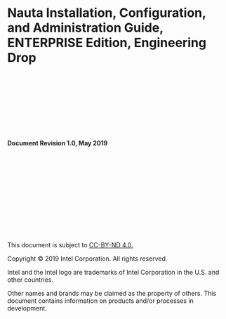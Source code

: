 # Nauta Installation, Configuration, and Administration Guide, ENTERPRISE Edition, Engineering Drop
<br>
<br>
<br>
<br>
<br>
<br>
<br>
<br>





**Document Revision 1.0, May 2019** 

<br>
<br>
<br>
<br>
<br>
<br>
<br>
<br>
<br>
<br>
<br>






This document is subject to [CC-BY-ND 4.0.](https://creativecommons.org/licenses/by-nd/4.0/) 

Copyright © 2019 Intel Corporation. All rights reserved.

Intel and the Intel logo are trademarks of Intel Corporation in the U.S. and other countries.

Other names and brands may be claimed as the property of others.
This document contains information on products and/or processes in development.

